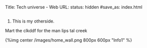 Title: Tech universe - Web 
URL:
status: hidden
#save_as: index.html

## 
1. This is my otherside.

Mart the clkddf for the man lips tal creek

{%img center /images/home_wall.png 800px 600px "Info1" %}

